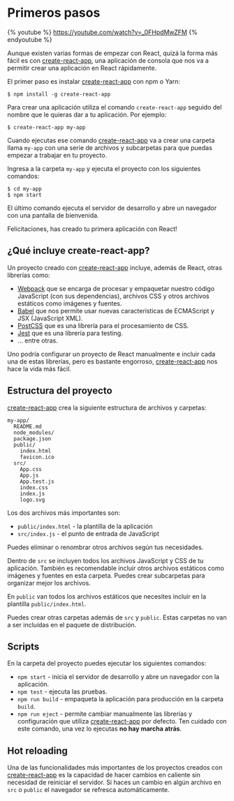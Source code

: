 # Primeros pasos

{% youtube %} https://youtube.com/watch?v=_0FHpdMwZFM {% endyoutube %}

Aunque existen varias formas de empezar con React, quizá la forma más fácil es con [create-react-app](https://github.com/facebookincubator/create-react-app), una aplicación de consola que nos va a permitir crear una aplicación en React rápidamente.

El primer paso es instalar [create-react-app](https://github.com/facebookincubator/create-react-app) con npm o Yarn:

```text
$ npm install -g create-react-app
```

Para crear una aplicación utiliza el comando `create-react-app` seguido del nombre que le quieras dar a tu aplicación. Por ejemplo:

```text
$ create-react-app my-app
```

Cuando ejecutas ese comando [create-react-app](https://github.com/facebookincubator/create-react-app) va a crear una carpeta llama `my-app` con una serie de archivos y subcarpetas para que puedas empezar a trabajar en tu proyecto.

Ingresa a la carpeta `my-app` y ejecuta el proyecto con los siguientes comandos:

```text
$ cd my-app
$ npm start
```

El último comando ejecuta el servidor de desarrollo y abre un navegador con una pantalla de bienvenida.

Felicitaciones, has creado tu primera aplicación con React!

## ¿Qué incluye create-react-app?

Un proyecto creado con [create-react-app](https://github.com/facebookincubator/create-react-app) incluye, además de React, otras librerías como:

* [Webpack](https://webpack.js.org/) que se encarga de procesar y empaquetar nuestro código JavaScript \(con sus dependencias\), archivos CSS y otros archivos estáticos como imágenes y fuentes.
* [Babel](https://babeljs.io/) que nos permite usar nuevas características de ECMAScript y JSX \(JavaScript XML\).
* [PostCSS](http://postcss.org/) que es una librería para el procesamiento de CSS.
* [Jest](https://facebook.github.io/jest/) que es una librería para testing.
* ... entre otras.

Uno podría configurar un proyecto de React manualmente e incluir cada una de estas librerías, pero es bastante engorroso, [create-react-app](https://github.com/facebookincubator/create-react-app) nos hace la vida más fácil.

## Estructura del proyecto

[create-react-app](https://github.com/facebookincubator/create-react-app) crea la siguiente estructura de archivos y carpetas:

```text
my-app/
  README.md
  node_modules/
  package.json
  public/
    index.html
    favicon.ico
  src/
    App.css
    App.js
    App.test.js
    index.css
    index.js
    logo.svg
```

Los dos archivos más importantes son:

* `public/index.html` - la plantilla de la aplicación
* `src/index.js` - el punto de entrada de JavaScript

Puedes eliminar o renombrar otros archivos según tus necesidades.

Dentro de `src` se incluyen todos los archivos JavaScript y CSS de tu aplicación. También es recomendable incluir otros archivos estáticos como imágenes y fuentes en esta carpeta. Puedes crear subcarpetas para organizar mejor los archivos.

En `public` van todos los archivos estáticos que necesites incluir en la plantilla `public/index.html`.

Puedes crear otras carpetas además de `src` y `public`. Estas carpetas no van a ser incluídas en el paquete de distribución.

## Scripts

En la carpeta del proyecto puedes ejecutar los siguientes comandos:

* `npm start` - inicia el servidor de desarrollo y abre un navegador con la aplicación.
* `npm test` - ejecuta las pruebas.
* `npm run build` - empaqueta la aplicación para producción en la carpeta `build`.
* `npm run eject` - permite cambiar manualmente las librerías y configuración que utiliza [create-react-app](https://github.com/facebookincubator/create-react-app) por defecto. Ten cuidado con este comando, una vez lo ejecutas **no hay marcha atrás**.

## Hot reloading

Una de las funcionalidades más importantes de los proyectos creados con [create-react-app](https://github.com/facebookincubator/create-react-app) es la capacidad de hacer cambios en caliente sin necesidad de reiniciar el servidor. Si haces un cambio en algún archivo en `src` o `public` el navegador se refresca automáticamente.
